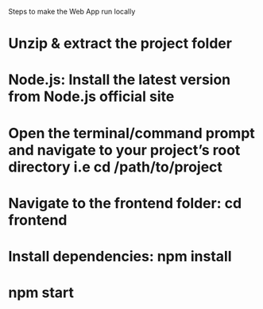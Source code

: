 
Steps to make the Web App run locally

# Unzip & extract the project folder
# Node.js: Install the latest version from Node.js official site
# Open the terminal/command prompt and navigate to your project’s root directory i.e cd /path/to/project
# Navigate to the frontend folder: cd frontend
# Install dependencies: npm install
# npm start
